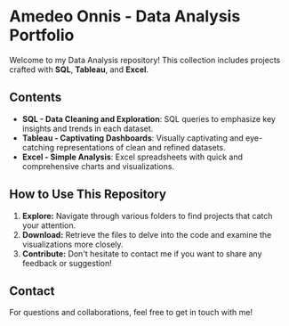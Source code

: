 <!DOCTYPE html>
<html lang="en">
<head>
    <meta charset="UTF-8">
    <meta name="viewport" content="width=device-width, initial-scale=1.0">
</head>
<body>

<h1>Amedeo Onnis - Data Analysis Portfolio</h1>

<p>Welcome to my Data Analysis repository! This collection includes projects crafted with <strong>SQL</strong>, <strong>Tableau</strong>, and <strong>Excel</strong>.</p>

<h2>Contents</h2>
<ul>
    <li><strong>SQL - Data Cleaning and Exploration</strong>: SQL queries to emphasize key insights and trends in each dataset.</li>
    <li><strong>Tableau - Captivating Dashboards</strong>: Visually captivating and eye-catching representations of clean and refined datasets.</li>
    <li><strong>Excel - Simple Analysis</strong>: Excel spreadsheets with quick and comprehensive charts and visualizations.</li>
</ul>

<h2>How to Use This Repository</h2>
<ol>
    <li><strong>Explore:</strong> Navigate through various folders to find projects that catch your attention.</li>
    <li><strong>Download:</strong> Retrieve the files to delve into the code and examine the visualizations more closely.</li>
    <li><strong>Contribute:</strong> Don't hesitate to contact me if you want to share any feedback or suggestion!</li>
</ol>

<h2>Contact</h2>
<p>For questions and collaborations, feel free to get in touch with me!</p>

</body>
</html>
